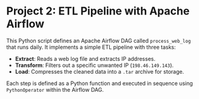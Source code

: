 # Project 2: ETL Pipeline with Apache Airflow

This Python script defines an Apache Airflow DAG called `process_web_log` that runs daily. It implements a simple ETL pipeline with three tasks:

- **Extract**: Reads a web log file and extracts IP addresses.
- **Transform**: Filters out a specific unwanted IP (`198.46.149.143`).
- **Load**: Compresses the cleaned data into a `.tar` archive for storage.

Each step is defined as a Python function and executed in sequence using `PythonOperator` within the Airflow DAG.

